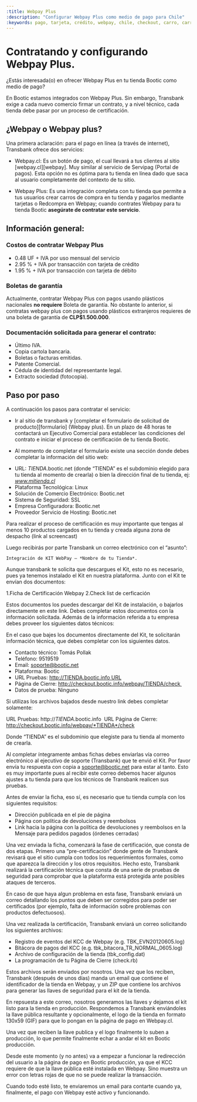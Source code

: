 ```yaml
---
:title: Webpay Plus
:description: "Configurar Webpay Plus como medio de pago para Chile"
:keywords: pago, tarjeta, crédito, webpay, chile, checkout, carro, carrito, api key, certificacion
---
```


# Contratando y configurando Webpay Plus.

¿Estás interesada(o) en ofrecer Webpay Plus en tu tienda Bootic como medio de pago?

En Bootic estamos integrados con Webpay Plus. Sin embargo, Transbank exige a cada nuevo comercio firmar un contrato, y a nivel técnico, cada tienda debe pasar por un proceso de certificación.

## ¿Webpay o Webpay plus?

Una primera aclaración: para el pago en línea (a través de internet), Transbank ofrece dos servicios:

* Webpay.cl: Es un botón de pago, el cual llevará a tus clientes al sitio [webpay.cl][webpay]. Muy similar al servicio de Servipag (Portal de pagos). Esta opción no es óptima para tu tienda en línea dado que saca al usuario completamente del contexto de tu sitio.

* Webpay Plus: Es una integración completa con tu tienda que permite a tus usuarios crear carros de compra en tu tienda y pagarlos mediante tarjetas o Redcompra en Webpay; cuando contrates Webpay para tu tienda Bootic **asegúrate de contratar este servicio**.

## Información general:

### Costos de contratar Webpay Plus

* 0.48 UF + IVA por uso mensual del servicio
* 2.95 % + IVA por transacción con tarjeta de crédito
* 1.95 % + IVA por transacción con tarjeta de débito

### Boletas de garantía

Actualmente, contratar Webpay Plus con pagos usando plásticos nacionales **no requiere** Boleta de garantía. No obstante lo anterior, si contratas webpay plus con pagos usando plásticos extranjeros requieres de una boleta de garantía de **CLP$1.500.000**.

### Documentación solicitada para generar el contrato:

* Último IVA.
* Copia cartola bancaria.
* Boletas o facturas emitidas.
* Patente Comercial.
* Cédula de identidad del representante legal.
* Extracto sociedad (fotocopia).

## Paso por paso

A continuación los pasos para contratar el servicio:

- Ir al sitio de transbank y [completar el formulario de solicitud de producto][formulario] (Webpay plus). En un plazo de 48 horas te contactará un Ejecutivo Comercial para establecer las condiciones del contrato e iniciar el proceso de certificación de tu tienda Bootic.

- Al momento de completar el formulario existe una sección donde debes completar la información del sitio web:

* URL: *TIENDA*.bootic.net (donde “TIENDA” es el subdominio elegido para tu tienda al momento de crearla) o bien la dirección final de tu tienda, ej: *www.mitienda.cl*
* Plataforma Tecnológica: Linux
* Solución de Comercio Electrónico: Bootic.net
* Sistema de Seguridad: SSL
* Empresa Configuradora: Bootic.net
* Proveedor Servicio de Hosting: Bootic.net

Para realizar el proceso de certificación es muy importante que tengas al menos 10 productos cargados en tu tienda y creada alguna zona de despacho (link al screencast)

Luego recibirás por parte Transbank  un correo electrónico con el “asunto”:

    Integración de KIT WebPay – *Nombre de tu Tienda*.

Aunque transbank te solicita que descargues el Kit, esto no es necesario, pues ya tenemos instalado el Kit en nuestra plataforma. Junto con el Kit te envían dos documentos:

1.Ficha de Certificación Webpay
2.Check list de cerficación

Estos documentos los puedes descargar del Kit de instalación, o bajarlos directamente en este link. Debes completar estos documentos con la información solicitada. Además de la información referida a tu empresa debes proveer los siguientes datos técnicos:

En el caso que bajes los documentos directamente del Kit, te solicitarán información técnica, que debes completar con los siguientes datos.

* Contacto técnico: Tomás Pollak 
* Teléfono: 9519519 
* Email: soporte@bootic.net 
* Plataforma: Bootic 
* URL Pruebas: http://TIENDA.bootic.info URL
* Página de Cierre: http://checkout.bootic.info/webpay/TIENDA/check 
* Datos de prueba: Ninguno

Si utilizas los archivos bajados desde nuestro link debes completar solamente:

URL Pruebas: http://*TIENDA*.bootic.info 
URL Página de Cierre: http://checkout.bootic.info/webpay/*TIENDA*/check

Donde “TIENDA” es el subdominio que elegiste para tu tienda al momento de crearla.

Al completar íntegramente ambas fichas debes enviarlas vía correo electrónico al ejecutivo de soporte (Transbank) que te envió el Kit. Por favor envía tu respuesta con copia a soporte@bootic.net para estar al tanto. Esto es muy importante pues al recibir este correo debemos hacer algunos ajustes a tu tienda para que los técnicos de Transbank realicen sus pruebas.

Antes de enviar la ficha, eso sí, es necesario que tu tienda cumpla con los siguientes requisitos:

- Dirección publicada en el pie de página
- Página con política de devoluciones y reembolsos
- Link hacia la página con la política de devoluciones y reembolsos en la Mensaje para pedidos pagados (órdenes cerradas)

Una vez enviada la ficha, comenzará la fase de certificación, que consta de dos etapas. Primero una “pre-certificación” donde gente de Transbank revisará que el sitio cumpla con todos los requerimientos formales, como que aparezca la dirección y los otros requisitos. Hecho esto, Transbank realizará la certificación técnica que consta de una serie de pruebas de seguridad para comprobar que la plataforma está protegida ante posibles ataques de terceros.

En caso de que haya algun problema en esta fase, Transbank enviará un correo detallando los puntos que deben ser corregidos para poder ser certificados (por ejemplo, falta de información sobre problemas con productos defectuosos).

Una vez realizada la certificación, Transbank enviará un correo solicitando los siguientes archivos:

* Registro de eventos del KCC de Webpay (e.g. TBK_EVN20120605.log)
* Bitácora de pagos del KCC (e.g. tbk_bitacora_TR_NORMAL_0605.log)
* Archivo de configuración de la tienda (tbk_config.dat)
* La programación de tu Página de Cierre (check.rb)

Estos archivos serán enviados por nosotros. Una vez que los reciben, Transbank (después de unos días) manda un email que contiene el identificador de la tienda en Webpay, y un ZIP que contiene los archivos para generar las llaves de seguridad para el kit de la tienda.

En repsuesta a este correo, nosotros generamos las llaves y dejamos el kit listo para la tienda en producción. Respondemos a Transbank enviándoles la llave pública resultante y opcionalmente, el logo de la tienda en formato 130x59 (GIF) para que lo pongan en la página de pago en Webpay.cl.

Una vez que reciben la llave publica y el logo finalmente lo suben a producción, lo que permite finalmente echar a andar el kit en Bootic producción.

Desde este momento (y no antes) va a empezar a funcionar la redirección del usuario a la página de pago en Bootic producción, ya que el KCC requiere de que la llave pública esté instalada en Webpay. Sino muestra un error con letras rojas de que no se puede realizar la transacción.

Cuando todo esté listo, te enviaremos un email para contarte cuando ya, finalmente, el pago con Webpay esté activo y funcionando.
